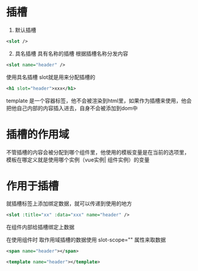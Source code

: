 #  插槽

1. 默认插槽
```xml
<slot />
```

2. 具名插槽
具有名称的插槽
根据插槽名称分发内容
```xml
<slot name="header" />
```
使用具名插槽
slot就是用来分配插槽的
```xml
<h1 slot="header">xxx</h1>
```

template 是一个容器标签，他不会被渲染到html里，如果作为插槽来使用，他会把他自己内部的内容插入进去，自身不会被添加到dom中

# 插槽的作用域

不管插槽的内容会被分配到哪个组件里，他使用的模板变量是在当前的选项里， 模板在哪定义就是使用哪个实例（vue实例| 组件实例）的变量

# 作用于插槽
就插槽标签上添加绑定数据，就可以传递到使用的地方

```xml
<slot :title="xx" :data="xxx" name="header" />
```
在组件内部给插槽绑定上数据

在使用组件时 取作用域插槽的数据使用 slot-scope="" 属性来取数据

```xml
<span name="header"></span>
```

```xml
<template name="header"></template>
```